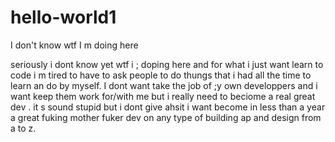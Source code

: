 # hello-world1
I don't know wtf I m doing here

seriously i dont know yet wtf i ; doping here and for what i just want learn to code i m tired to have to ask people to do thungs that i had all the time to learn an do by myself. I dont want take the job of ;y own developpers and i want keep them work for/with me but i really need to beciome a real great dev . it s sound stupid but i dont give ahsit i want become in less than a year a great fuking mother fuker dev on any type of building ap and design from a to z.
